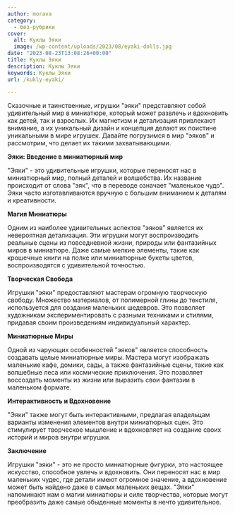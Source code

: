 ```yaml
---
author: morava
category:
  - без-рубрики
cover:
  alt: Куклы Эяки
  image: /wp-content/uploads/2023/08/eyaki-dolls.jpg
date: "2023-08-23T13:08:26+00:00"
title: Куклы Эяки
description: Куклы Эяки
keywords: Куклы Эяки
url: /kukly-eyaki/

---
```

Сказочные и таинственные, игрушки "эяки" представляют собой удивительный мир в миниатюре, который может развлечь и вдохновить как детей, так и взрослых. Их магнетизм и детализация привлекают внимание, а их уникальный дизайн и концепция делают их поистине уникальными в мире игрушек. Давайте погрузимся в мир "эяков" и рассмотрим, что делает их такими захватывающими.

**Эяки: Введение в миниатюрный мир**

"Эяки" \- это удивительные игрушки, которые переносят нас в миниатюрный мир, полный деталей и волшебства. Их название происходит от слова "эяк", что в переводе означает "маленькое чудо". Эяки часто изготавливаются вручную с большим вниманием к деталям и креативности.

**Магия Миниатюры**

Одним из наиболее удивительных аспектов "эяков" является их невероятная детализация. Эти игрушки могут воспроизводить реальные сцены из повседневной жизни, природы или фантазийных миров в миниатюре. Даже самые мелкие элементы, такие как крошечные книги на полке или миниатюрные букеты цветов, воспроизводятся с удивительной точностью.

**Творческая Свобода**

Игрушки "эяки" предоставляют мастерам огромную творческую свободу. Множество материалов, от полимерной глины до текстиля, используется для создания маленьких шедевров. Это позволяет художникам экспериментировать с разными техниками и стилями, придавая своим произведениям индивидуальный характер.

**Миниатюрные Миры**

Одной из чарующих особенностей "эяков" является способность создавать целые миниатюрные миры. Мастера могут изображать маленькие кафе, домики, сады, а также фантазийные сцены, такие как волшебные леса или космические приключения. Это позволяет воссоздать моменты из жизни или выразить свои фантазии в маленьком формате.

**Интерактивность и Вдохновение**

"Эяки" также могут быть интерактивными, предлагая владельцам варианты изменения элементов внутри миниатюрных сцен. Это стимулирует творческое мышление и вдохновляет на создание своих историй и миров внутри игрушки.

**Заключение**

Игрушки "эяки" \- это не просто миниатюрные фигурки, это настоящее искусство, способное увлечь и вдохновить. Они переносят нас в мир маленьких чудес, где детали имеют огромное значение, а вдохновение может быть найдено даже в самых маленьких вещах. "Эяки" напоминают нам о магии миниатюры и силе творчества, которые могут преобразить даже самые обыденные моменты в нечто удивительное.
